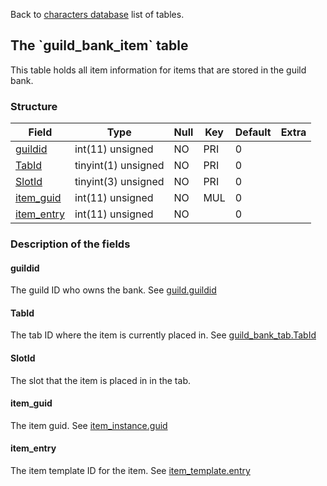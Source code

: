 Back to [characters database](charactersdb_struct) list of tables.

The \`guild\_bank\_item\` table
-------------------------------

This table holds all item information for items that are stored in the guild bank.

### Structure

| **Field**                                 | **Type**            | **Null** | **Key** | **Default** | **Extra** |
|-------------------------------------------|---------------------|----------|---------|-------------|-----------|
| [guildid](Guild_bank_item#guildid)        | int(11) unsigned    | NO       | PRI     | 0           |           |
| [TabId](Guild_bank_item#tabid)            | tinyint(1) unsigned | NO       | PRI     | 0           |           |
| [SlotId](Guild_bank_item#slotid)          | tinyint(3) unsigned | NO       | PRI     | 0           |           |
| [item\_guid](Guild_bank_item#item_guid)   | int(11) unsigned    | NO       | MUL     | 0           |           |
| [item\_entry](Guild_bank_item#item_entry) | int(11) unsigned    | NO       |         | 0           |           |

### Description of the fields

#### guildid

The guild ID who owns the bank. See [guild.guildid](guild#guildid)

#### TabId

The tab ID where the item is currently placed in. See [guild\_bank\_tab.TabId](guild_bank_tab#TabId)

#### SlotId

The slot that the item is placed in in the tab.

#### item\_guid

The item guid. See [item\_instance.guid](item_instance#guid)

#### item\_entry

The item template ID for the item. See [item\_template.entry](item_template#entry)
